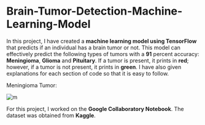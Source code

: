 # Brain-Tumor-Detection-Machine-Learning-Model

In this project, I have created a **machine learning model using TensorFlow** that predicts if an individual has a brain tumor or not.  This model can effectively predict the following types of tumors with a **91** percent accuracy: **Meningioma**, **Glioma** and **Pituitary**. If a tumor is present, it prints in **red**; however, if a tumor is not present, it prints in **green**. I have also given explanations for each section of code so that it is easy to follow. 

Meningioma Tumor:

![m](https://user-images.githubusercontent.com/70234008/156142891-983d33d6-7d11-41fc-a06c-d83c7696779e.jpg)






For this project, I worked on the **Google Collaboratory Notebook**. The dataset was obtained from **Kaggle**. 


